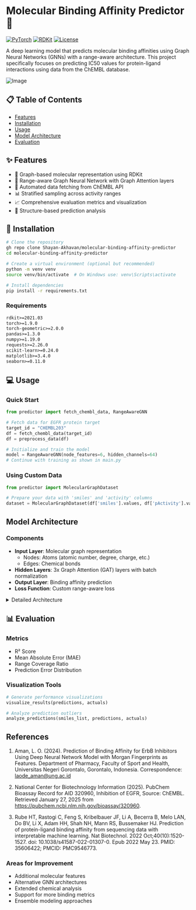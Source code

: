 # Molecular Binding Affinity Predictor 🧬

[![PyTorch](https://img.shields.io/badge/PyTorch-%23EE4C2C.svg?style=flat&logo=PyTorch&logoColor=white)](https://pytorch.org/)
[![RDKit](https://img.shields.io/badge/RDKit-2021.03-green.svg)](https://www.rdkit.org/)
[![License](https://img.shields.io/badge/license-MIT-blue.svg)](LICENSE)

A deep learning model that predicts molecular binding affinities using Graph Neural Networks (GNNs) with a range-aware architecture. This project specifically focuses on predicting IC50 values for protein-ligand interactions using data from the ChEMBL database.  

![Image](https://github.com/user-attachments/assets/91e18384-4897-41c5-b639-ac007c07f2b9)



## 📋 Table of Contents
- [Features](#-features)
- [Installation](#-installation)
- [Usage](#-usage)
- [Model Architecture](#model-architecture)
- [Evaluation](#-evaluation)


## ✨ Features

- 🔬 Graph-based molecular representation using RDKit
- 🧠 Range-aware Graph Neural Network with Graph Attention layers
- 🔄 Automated data fetching from ChEMBL API
- 📊 Stratified sampling across activity ranges
- 📈 Comprehensive evaluation metrics and visualization
- 🎯 Structure-based prediction analysis

## 🚀 Installation

```bash
# Clone the repository
gh repo clone Shayan-Akhavan/molecular-binding-affinity-predictor
cd molecular-binding-affinity-predictor

# Create a virtual environment (optional but recommended)
python -m venv venv
source venv/bin/activate  # On Windows use: venv\Scripts\activate

# Install dependencies
pip install -r requirements.txt
```

### Requirements
```txt
rdkit>=2021.03
torch>=1.9.0
torch-geometric>=2.0.0
pandas>=1.3.0
numpy>=1.19.0
requests>=2.26.0
scikit-learn>=0.24.0
matplotlib>=3.4.0
seaborn>=0.11.0
```

## 💻 Usage

### Quick Start

```python
from predictor import fetch_chembl_data, RangeAwareGNN

# Fetch data for EGFR protein target
target_id = "CHEMBL203"
df = fetch_chembl_data(target_id)
df = preprocess_data(df)

# Initialize and train the model
model = RangeAwareGNN(node_features=6, hidden_channels=64)
# Continue with training as shown in main.py
```

### Using Custom Data

```python
from predictor import MolecularGraphDataset

# Prepare your data with 'smiles' and 'activity' columns
dataset = MolecularGraphDataset(df['smiles'].values, df['pActivity'].values)
```
  
## Model Architecture  
  
### Components
- **Input Layer**: Molecular graph representation
  - Nodes: Atoms (atomic number, degree, charge, etc.)
  - Edges: Chemical bonds
- **Hidden Layers**: 3x Graph Attention (GAT) layers with batch normalization
- **Output Layer**: Binding affinity prediction
- **Loss Function**: Custom range-aware loss

<details>
<summary>Detailed Architecture</summary>

```plaintext
Input → GAT Layer 1 → BatchNorm → ReLU → Dropout →
       GAT Layer 2 → BatchNorm → ReLU → Dropout →
       GAT Layer 3 → BatchNorm → ReLU →
       Global Mean Pool → Linear → Output
```
</details>

## 📊 Evaluation

### Metrics
- R² Score
- Mean Absolute Error (MAE)
- Range Coverage Ratio
- Prediction Error Distribution

### Visualization Tools
```python
# Generate performance visualizations
visualize_results(predictions, actuals)

# Analyze prediction outliers
analyze_predictions(smiles_list, predictions, actuals)
```

## References

1. Aman, L. O. (2024). Prediction of Binding Affinity for ErbB Inhibitors Using Deep Neural Network Model with Morgan Fingerprints as Features. Department of Pharmacy, Faculty of Sport and Health, Universitas Negeri Gorontalo, Gorontalo, Indonesia. Correspondence: laode_aman@ung.ac.id

2. National Center for Biotechnology Information (2025). PubChem Bioassay Record for AID 320960, Inhibition of EGFR, Source: ChEMBL. Retrieved January 27, 2025 from https://pubchem.ncbi.nlm.nih.gov/bioassay/320960.

3. Rube HT, Rastogi C, Feng S, Kribelbauer JF, Li A, Becerra B, Melo LAN, Do BV, Li X, Adam HH, Shah NH, Mann RS, Bussemaker HJ. Prediction of protein-ligand binding affinity from sequencing data with interpretable machine learning. Nat Biotechnol. 2022 Oct;40(10):1520-1527. doi: 10.1038/s41587-022-01307-0. Epub 2022 May 23. PMID: 35606422; PMCID: PMC9546773.

### Areas for Improvement
- Additional molecular features
- Alternative GNN architectures
- Extended chemical analysis
- Support for more binding metrics
- Ensemble modeling approaches



